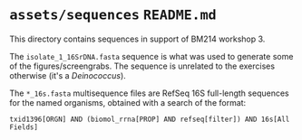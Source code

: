 # `assets/sequences` `README.md`

This directory contains sequences in support of BM214 workshop 3.

The `isolate_1_16SrDNA.fasta` sequence is what was used to generate some of the figures/screengrabs. The sequence is unrelated to the exercises otherwise (it's a _Deinococcus_).

The `*_16s.fasta` multisequence files are RefSeq 16S full-length sequences for the named organisms, obtained with a search of the format:

```text
txid1396[ORGN] AND (biomol_rrna[PROP] AND refseq[filter]) AND 16s[All Fields]
```